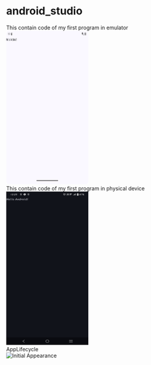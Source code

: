 # android_studio
This contain code of my first program in emulator
<br>
<img src="AndroidApplication_1/Screenshot_emulator.png" alt="Initial Appearance" width="220" height="410">
<br>
This contain code of my first program in physical device
<br>
<img src="AndroidApplication_1/Screenshot_physicaldevice.png" alt="Initial Appearance" width="220" height="410">
<br>
AppLifecycle
<br>
<img src="Application_applifecycle/Screenshot_AppLifecycle.png" alt="Initial Appearance" width="220" height="410">
